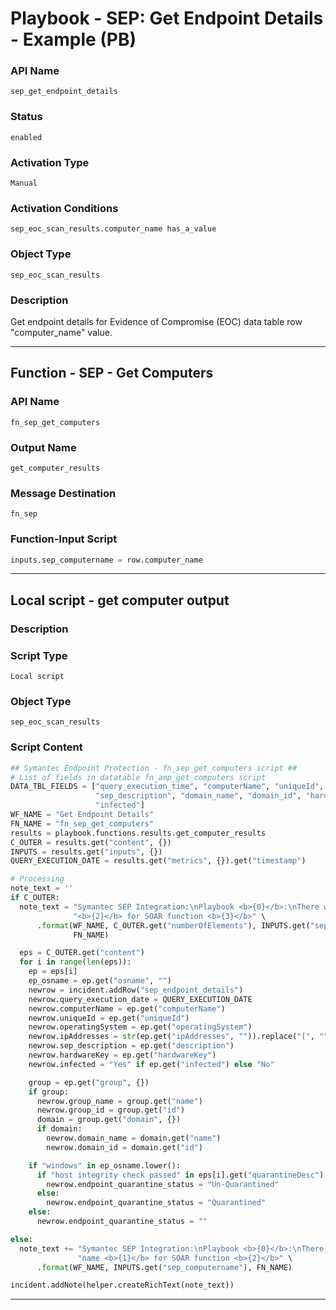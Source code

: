 <!--
    DO NOT MANUALLY EDIT THIS FILE
    THIS FILE IS AUTOMATICALLY GENERATED WITH resilient-sdk codegen
    Generated with resilient-sdk v51.0.2.2.1096
-->

# Playbook - SEP: Get Endpoint Details - Example (PB)

### API Name
`sep_get_endpoint_details`

### Status
`enabled`

### Activation Type
`Manual`

### Activation Conditions
`sep_eoc_scan_results.computer_name has_a_value`

### Object Type
`sep_eoc_scan_results`

### Description
Get endpoint details for Evidence of Compromise (EOC) data table row "computer_name" value.


---
## Function - SEP - Get Computers

### API Name
`fn_sep_get_computers`

### Output Name
`get_computer_results`

### Message Destination
`fn_sep`

### Function-Input Script
```python
inputs.sep_computername = row.computer_name
```

---

## Local script - get computer output

### Description


### Script Type
`Local script`

### Object Type
`sep_eoc_scan_results`

### Script Content
```python
## Symantec Endpoint Protection - fn_sep_get_computers script ##
# List of fields in datatable fn_amp_get_computers script
DATA_TBL_FIELDS = ["query_execution_time", "computerName", "uniqueId", "operatingSystem", "ipAddresses",
                   "sep_description", "domain_name", "domain_id", "hardwareKey", "group_name", "group_id",
                   "infected"]
WF_NAME = "Get Endpoint Details"
FN_NAME = "fn_sep_get_computers"
results = playbook.functions.results.get_computer_results
C_OUTER = results.get("content", {})
INPUTS = results.get("inputs", {})
QUERY_EXECUTION_DATE = results.get("metrics", {}).get("timestamp")

# Processing
note_text = ''
if C_OUTER:
  note_text = "Symantec SEP Integration:\nPlaybook <b>{0}</b>:\nThere were <b>{1}</b> results returned for computer name " \
              "<b>{2}</b> for SOAR function <b>{3}</b>" \
      .format(WF_NAME, C_OUTER.get("numberOfElements"), INPUTS.get("sep_computername"),
              FN_NAME)

  eps = C_OUTER.get("content")
  for i in range(len(eps)):
    ep = eps[i]
    ep_osname = ep.get("osname", "")
    newrow = incident.addRow("sep_endpoint_details")
    newrow.query_execution_date = QUERY_EXECUTION_DATE
    newrow.computerName = ep.get("computerName")
    newrow.uniqueId = ep.get("uniqueId")
    newrow.operatingSystem = ep.get("operatingSystem")
    newrow.ipAddresses = str(ep.get("ipAddresses", "")).replace("[", "").replace("]", "").replace("'", "")
    newrow.sep_description = ep.get("description")
    newrow.hardwareKey = ep.get("hardwareKey")
    newrow.infected = "Yes" if ep.get("infected") else "No"

    group = ep.get("group", {})
    if group:
      newrow.group_name = group.get("name")
      newrow.group_id = group.get("id")
      domain = group.get("domain", {})
      if domain:
        newrow.domain_name = domain.get("name")
        newrow.domain_id = domain.get("id")

    if "windows" in ep_osname.lower():
      if "host integrity check passed" in eps[i].get("quarantineDesc").lower():
        newrow.endpoint_quarantine_status = "Un-Quarantined"
      else:
        newrow.endpoint_quarantine_status = "Quarantined"
    else:
      newrow.endpoint_quarantine_status = ""

else:
  note_text += "Symantec SEP Integration:\nPlaybook <b>{0}</b>:\nThere were <b>no</b> results returned for computer " \
               "name <b>{1}</b> for SOAR function <b>{2}</b>" \
      .format(WF_NAME, INPUTS.get("sep_computername"), FN_NAME)

incident.addNote(helper.createRichText(note_text))
```

---

